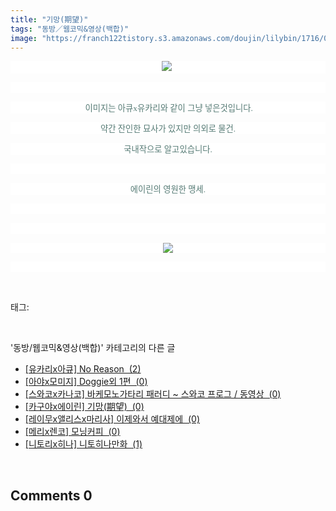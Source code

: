 ```yaml
---
title: "기망(期望)"
tags: "동방／웹코믹&영상(백합)"
image: "https://franch122tistory.s3.amazonaws.com/doujin/lilybin/1716/001.jpg"
---
```

<div class="article">
<div class="area_view">
<p style="text-align: center; background: white"><img src="{{ site.imgserver8 }}/lilybin/1716/001.jpg"/><span style="color:#557a74; font-family:돋움; font-size:10pt"> 
</span></p><p style="text-align: justify; background: white"> 
 </p><p style="text-align: center; background: white"><span style="color:#557a74; font-family:돋움; font-size:10pt"> 이미지는 아큐x유카리와 같이 그냥 넣은것입니다.
</span></p><p style="text-align: center; background: white"><span style="color:#557a74; font-family:돋움; font-size:10pt">약간 잔인한 묘사가 있지만 의외로 물건.
</span></p><p style="text-align: center; background: white"><span style="color:#557a74; font-family:돋움; font-size:10pt">국내작으로 알고있습니다.
</span></p><p style="text-align: center; background: white"> 
 </p><p style="text-align: center; background: white"><span style="color:#557a74; font-family:돋움; font-size:10pt">에이린의 영원한 맹세.
</span></p><p style="text-align: justify; background: white"> 
 </p><p style="text-align: justify; background: white"><span style="color:#557a74; font-family:돋움; font-size:10pt"> 
</span> </p><p style="text-align: center; clear: none; float: none; background: white;"><span class="imageblock" style="display: inline-block; width: 100%; height: auto; max-width: 100%;"><img src="{{ site.imgserver8 }}/lilybin/1716/002.jpg"/></span></p><p style="text-align: justify; background: white"><br/></p>
</div></div><br/>
<div class="tagTrail">
<p>태그: </p>
<ul>
</ul>
</div><br/>
<div class="another">
<p>'동방/웹코믹&amp;영상(백합)' 카테고리의 다른 글</p>
<ul>
<li><a href="/lilybin_1719">
[유카리x아큐] No Reason  (2)
</a></li>
<li><a href="/lilybin_1718">
[아야x모미지] Doggie외 1편  (0)
</a></li>
<li><a href="/lilybin_1717">
[스와코x카나코] 바케모노가타리 패러디 ~ 스와코 프로그 / 동영상  (0)
</a></li>
<li><a href="/lilybin_1716">
[카구야x에이린] 기망(期望)  (0)
</a></li>
<li><a href="/lilybin_1715">
[레이무x앨리스x마리사] 이제와서 예대제에  (0)
</a></li>
<li><a href="/lilybin_1714">
[메리x렌코] 모닝커피  (0)
</a></li>
<li><a href="/lilybin_1713">
[니토리x히나] 니토히나만화  (1)
</a></li>
</ul>
</div><br/>
<div class="comment">
<h2 class="bold">Comments <span id="commentCount1716">0</span></h2>
<div style="clear:both;">
<div id="entry1716Comment" style="display:block">
</div>
</div>
</div><br/>
<br/>
<p id="refer"></p>
<br/>

